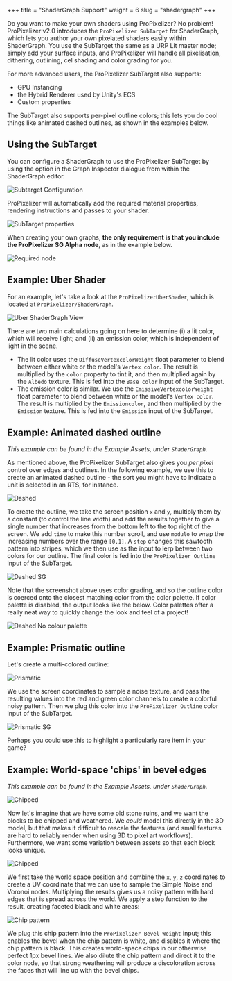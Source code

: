 +++
title = "ShaderGraph Support"
weight = 6
slug = "shadergraph"
+++

Do you want to make your own shaders using ProPixelizer? No problem! ProPixelizer v2.0 introduces the `ProPixelizer SubTarget` for ShaderGraph, which lets you author your own pixelated shaders easily within ShaderGraph. You use the SubTarget the same as a URP Lit master node; simply add your surface inputs, and ProPixelizer will handle all pixelisation, dithering, outlining, cel shading and color grading for you.

For more advanced users, the ProPixelizer SubTarget also supports:
- GPU Instancing
- the Hybrid Renderer used by Unity's ECS
- Custom properties

The SubTarget also supports per-pixel outline colors; this lets you do cool things like animated dashed outlines, as shown in the examples below.

## Using the SubTarget

You can configure a ShaderGraph to use the ProPixelizer SubTarget by using the option in the Graph Inspector dialogue from within the ShaderGraph editor.

![Subtarget Configuration](subtarget.png)

ProPixelizer will automatically add the required material properties, rendering instructions and passes to your shader.

![SubTarget properties](subtarget_props.png)

When creating your own graphs, **the only requirement is that you include the ProPixelizer SG Alpha node**, as in the example below.

![Required node](required.png)

## Example: Uber Shader

For an example, let's take a look at the `ProPixelizerUberShader`, which is located at `ProPixelizer/ShaderGraph`.

![Uber ShaderGraph View](uber.png)

There are two main calculations going on here to determine (i) a lit color, which will receive light; and (ii) an emission color, which is independent of light in the scene.
- The lit color uses the `DiffuseVertexcolorWeight` float parameter to blend between either white or the model's `Vertex color`. The result is multiplied by the `color` property to tint it, and then multiplied again by the `Albedo` texture. This is fed into the `Base color` input of the SubTarget.
- The emission color is similar. We use the `EmissiveVertexcolorWeight` float parameter to blend between white or the model's `Vertex color`. The result is multiplied by the `Emissioncolor`, and then multiplied by the `Emission` texture. This is fed into the `Emission` input of the SubTarget.

## Example: Animated dashed outline

_This example can be found in the Example Assets, under `ShaderGraph`._

As mentioned above, the ProPixelizer SubTarget also gives you _per pixel_ control over edges and outlines. In the following example, we use this to create an animated dashed outline - the sort you might have to indicate a unit is selected in an RTS, for instance.

![Dashed](dashed.gif)

To create the outline, we take the screen position `x` and `y`, multiply them by a constant (to control the line width) and add the results together to give a single number that increases from the bottom left to the top right of the screen. We add `time` to make this number scroll, and use `modulo` to wrap the increasing numbers over the range `[0,1]`. A `step` changes this sawtooth pattern into stripes, which we then use as the input to lerp between two colors for our outline. The final color is fed into the `ProPixelizer Outline` input of the SubTarget.

![Dashed SG](dashed_sg.png)

Note that the screenshot above uses color grading, and so the outline color is coerced onto the closest matching color from the color palette. If color palette is disabled, the output looks like the below. Color palettes offer a really neat way to quickly change the look and feel of a project!

![Dashed No colour palette](dashed_nocp.png)

## Example: Prismatic outline

Let's create a multi-colored outline:

![Prismatic](prismatic.png)

We use the screen coordinates to sample a noise texture, and pass the resulting values into the red and green color channels to create a colorful noisy pattern. Then we plug this color into the `ProPixelizer Outline` color input of the SubTarget.

![Prismatic SG](prismatic_sg.png)

Perhaps you could use this to highlight a particularly rare item in your game?

## Example: World-space 'chips' in bevel edges

_This example can be found in the Example Assets, under `ShaderGraph`._

![Chipped](chipped.png)

Now let's imagine that we have some old stone ruins, and we want the blocks to be chipped and weathered. We _could_  model this directly in the 3D model, but that makes it difficult to rescale the features (and small features are hard to reliably render when using 3D to pixel art workflows). Furthermore, we want some variation between assets so that each block looks unique.

![Chipped](chipped_sg.png)

We first take the world space position and combine the `x`, `y`, `z` coordinates to create a UV coordinate that we can use to sample the Simple Noise and Voronoi nodes. Multiplying the results gives us a noisy pattern with hard edges that is spread across the world. We apply a step function to the result, creating faceted black and white areas:

![Chip pattern](chip_pattern.png)

We plug this chip pattern into the `ProPixelizer Bevel Weight` input; this enables the bevel when the chip pattern is white, and disables it where the chip pattern is black. This creates world-space chips in our otherwise perfect 1px bevel lines. We also dilute the chip pattern and direct it to the color node, so that strong weathering will produce a discoloration across the faces that will line up with the bevel chips.


